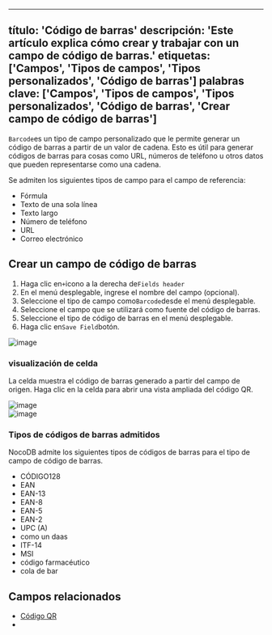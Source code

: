***

título: 'Código de barras'
descripción: 'Este artículo explica cómo crear y trabajar con un campo de código de barras.'
etiquetas: \['Campos', 'Tipos de campos', 'Tipos personalizados', 'Código de barras']
palabras clave: \['Campos', 'Tipos de campos', 'Tipos personalizados', 'Código de barras', 'Crear campo de código de barras']
-----------------------------------------------------------------------------------------------------------------------------

`Barcode`es un tipo de campo personalizado que le permite generar un código de barras a partir de un valor de cadena. Esto es útil para generar códigos de barras para cosas como URL, números de teléfono u otros datos que pueden representarse como una cadena.

Se admiten los siguientes tipos de campo para el campo de referencia:

* Fórmula
* Texto de una sola línea
* Texto largo
* Número de teléfono
* URL
* Correo electrónico

## Crear un campo de código de barras

1. Haga clic en`+`icono a la derecha de`Fields header`
2. En el menú desplegable, ingrese el nombre del campo (opcional).
3. Seleccione el tipo de campo como`Barcode`desde el menú desplegable.
4. Seleccione el campo que se utilizará como fuente del código de barras.
5. Seleccione el tipo de código de barras en el menú desplegable.
6. Haga clic en`Save Field`botón.

![image](/img/v2/fields/types/barcode.png)

### visualización de celda

La celda muestra el código de barras generado a partir del campo de origen. Haga clic en la celda para abrir una vista ampliada del código QR.

![image](/img/v2/fields/barcode-cell.png)\
![image](/img/v2/fields/barcode-expand.png)

### Tipos de códigos de barras admitidos

NocoDB admite los siguientes tipos de códigos de barras para el tipo de campo de código de barras.

* CÓDIGO128
* EAN
* EAN-13
* EAN-8
* EAN-5
* EAN-2
* UPC (A)
* como un daas
* ITF-14
* MSI
* código farmacéutico
* cola de bar

## Campos relacionados

* [Código QR](040.QR-code.md)
* 
